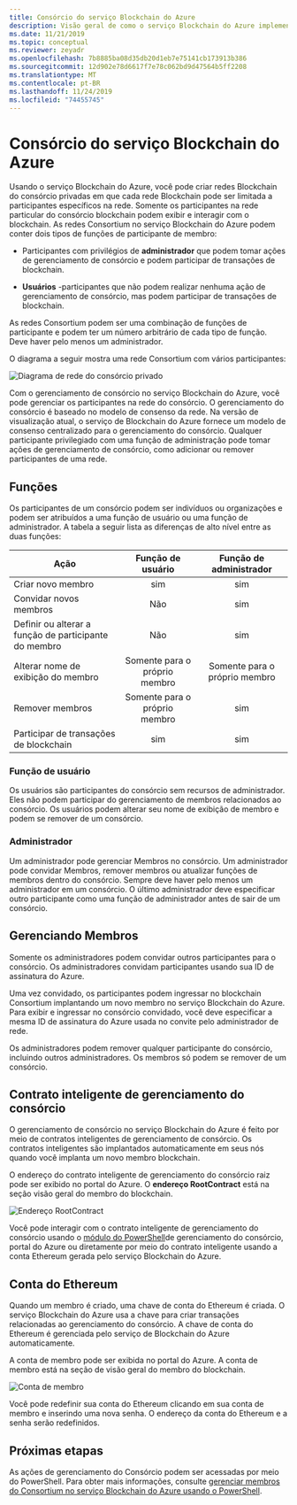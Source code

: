 ```yaml
---
title: Consórcio do serviço Blockchain do Azure
description: Visão geral de como o serviço Blockchain do Azure implementa redes Blockchain do Consortium.
ms.date: 11/21/2019
ms.topic: conceptual
ms.reviewer: zeyadr
ms.openlocfilehash: 7b8885ba08d35db20d1eb7e75141cb173913b386
ms.sourcegitcommit: 12d902e78d6617f7e78c062bd9d47564b5ff2208
ms.translationtype: MT
ms.contentlocale: pt-BR
ms.lasthandoff: 11/24/2019
ms.locfileid: "74455745"
---
```

# <a name="azure-blockchain-service-consortium"></a>Consórcio do serviço Blockchain do Azure

Usando o serviço Blockchain do Azure, você pode criar redes Blockchain do consórcio privadas em que cada rede Blockchain pode ser limitada a participantes específicos na rede. Somente os participantes na rede particular do consórcio blockchain podem exibir e interagir com o blockchain. As redes Consortium no serviço Blockchain do Azure podem conter dois tipos de funções de participante de membro:

* Participantes com privilégios de **administrador** que podem tomar ações de gerenciamento de consórcio e podem participar de transações de blockchain.

* **Usuários** -participantes que não podem realizar nenhuma ação de gerenciamento de consórcio, mas podem participar de transações de blockchain.

As redes Consortium podem ser uma combinação de funções de participante e podem ter um número arbitrário de cada tipo de função. Deve haver pelo menos um administrador.

O diagrama a seguir mostra uma rede Consortium com vários participantes:

![Diagrama de rede do consórcio privado](./media/consortium/network-diagram.png)

Com o gerenciamento de consórcio no serviço Blockchain do Azure, você pode gerenciar os participantes na rede do consórcio. O gerenciamento do consórcio é baseado no modelo de consenso da rede. Na versão de visualização atual, o serviço de Blockchain do Azure fornece um modelo de consenso centralizado para o gerenciamento do consórcio. Qualquer participante privilegiado com uma função de administração pode tomar ações de gerenciamento de consórcio, como adicionar ou remover participantes de uma rede.

## <a name="roles"></a>Funções

Os participantes de um consórcio podem ser indivíduos ou organizações e podem ser atribuídos a uma função de usuário ou uma função de administrador. A tabela a seguir lista as diferenças de alto nível entre as duas funções:

| Ação | Função de usuário | Função de administrador
|--------|:----:|:------------:|
| Criar novo membro | sim | sim |
| Convidar novos membros | Não | sim |
| Definir ou alterar a função de participante do membro | Não | sim |
| Alterar nome de exibição do membro | Somente para o próprio membro | Somente para o próprio membro |
| Remover membros | Somente para o próprio membro | sim |
| Participar de transações de blockchain | sim | sim |

### <a name="user-role"></a>Função de usuário

Os usuários são participantes do consórcio sem recursos de administrador. Eles não podem participar do gerenciamento de membros relacionados ao consórcio. Os usuários podem alterar seu nome de exibição de membro e podem se remover de um consórcio.

### <a name="administrator"></a>Administrador

Um administrador pode gerenciar Membros no consórcio. Um administrador pode convidar Membros, remover membros ou atualizar funções de membros dentro do consórcio.
Sempre deve haver pelo menos um administrador em um consórcio. O último administrador deve especificar outro participante como uma função de administrador antes de sair de um consórcio.

## <a name="managing-members"></a>Gerenciando Membros

Somente os administradores podem convidar outros participantes para o consórcio. Os administradores convidam participantes usando sua ID de assinatura do Azure.

Uma vez convidado, os participantes podem ingressar no blockchain Consortium implantando um novo membro no serviço Blockchain do Azure. Para exibir e ingressar no consórcio convidado, você deve especificar a mesma ID de assinatura do Azure usada no convite pelo administrador de rede.

Os administradores podem remover qualquer participante do consórcio, incluindo outros administradores. Os membros só podem se remover de um consórcio.

## <a name="consortium-management-smart-contract"></a>Contrato inteligente de gerenciamento do consórcio

O gerenciamento de consórcio no serviço Blockchain do Azure é feito por meio de contratos inteligentes de gerenciamento de consórcio. Os contratos inteligentes são implantados automaticamente em seus nós quando você implanta um novo membro blockchain.

O endereço do contrato inteligente de gerenciamento do consórcio raiz pode ser exibido no portal do Azure. O **endereço RootContract** está na seção visão geral do membro do blockchain.

![Endereço RootContract](./media/consortium/rootcontract-address.png)

Você pode interagir com o contrato inteligente de gerenciamento do consórcio usando o [módulo do PowerShell](manage-consortium-powershell.md)de gerenciamento do consórcio, portal do Azure ou diretamente por meio do contrato inteligente usando a conta Ethereum gerada pelo serviço Blockchain do Azure.

## <a name="ethereum-account"></a>Conta do Ethereum

Quando um membro é criado, uma chave de conta do Ethereum é criada. O serviço Blockchain do Azure usa a chave para criar transações relacionadas ao gerenciamento do consórcio. A chave de conta do Ethereum é gerenciada pelo serviço de Blockchain do Azure automaticamente.

A conta de membro pode ser exibida no portal do Azure. A conta de membro está na seção de visão geral do membro do blockchain.

![Conta de membro](./media/consortium/member-account.png)

Você pode redefinir sua conta do Ethereum clicando em sua conta de membro e inserindo uma nova senha. O endereço da conta do Ethereum e a senha serão redefinidos.  

## <a name="next-steps"></a>Próximas etapas

As ações de gerenciamento do Consórcio podem ser acessadas por meio do PowerShell. Para obter mais informações, consulte [gerenciar membros do Consortium no serviço Blockchain do Azure usando o PowerShell](manage-consortium-powershell.md).
